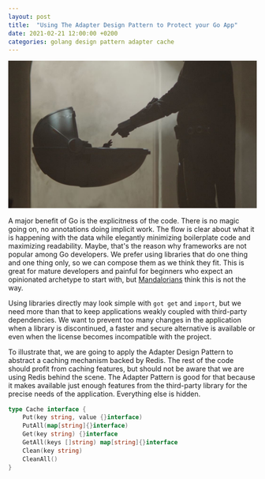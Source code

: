 ```yaml
---
layout: post
title:  "Using The Adapter Design Pattern to Protect your Go App"
date: 2021-02-21 12:00:00 +0200
categories: golang design pattern adapter cache
---
```


![Facade](/images/posts/adapter-pattern.png)

A major benefit of Go is the explicitness of the code. There is no magic going on, no annotations doing implicit work. The flow is clear about what it is happening with the data while elegantly minimizing boilerplate code and maximizing readability. Maybe, that's the reason why frameworks are not popular among Go developers. We prefer using libraries that do one thing and one thing only, so we can compose them as we think they fit. This is great for mature developers and painful for beginners who expect an opinionated archetype to start with, but [Mandalorians](https://www.starwars.com/news/this-is-the-way-the-mandalorian-art) think this is not the way.

<!-- more -->

Using libraries directly may look simple with `got get` and `import`, but we need more than that to keep applications weakly coupled with third-party dependencies. We want to prevent too many changes in the application when a library is discontinued, a faster and secure alternative is available or even when the license becomes incompatible with the project.

To illustrate that, we are going to apply the Adapter Design Pattern to abstract a caching mechanism backed by Redis. The rest of the code should profit from caching features, but should not be aware that we are using Redis behind the scene. The Adapter Pattern is good for that because it makes available just enough features from the third-party library for the precise needs of the application. Everything else is hidden.

```go
type Cache interface {
    Put(key string, value {}interface)
    PutAll(map[string]{}interface)
    Get(key string) {}interface
    GetAll(keys []string) map[string]{}interface
    Clean(key string)
    CleanAll()
}
```

